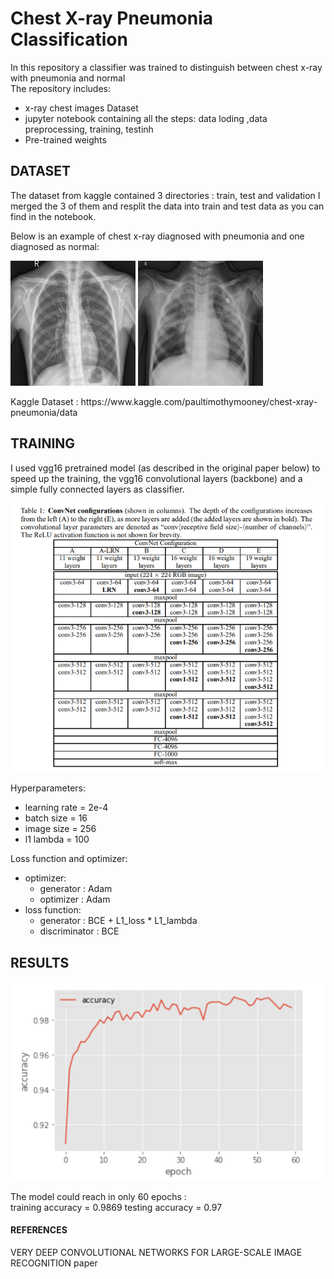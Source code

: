 # Chest X-ray Pneumonia Classification

In this repository a classifier was trained to distinguish between chest x-ray with pneumonia and normal\
The repository includes:
- x-ray chest images Dataset
- jupyter notebook containing all the steps: data loding ,data preprocessing, training, testinh
- Pre-trained weights

## DATASET
The dataset from kaggle contained 3 directories : train, test and validation
I merged the 3 of them and resplit the data into train and test data as you can find in the notebook.

Below is an example of chest x-ray diagnosed with pneumonia and one diagnosed as normal:

<p float="left">
  <img src="/dataset/NORMAL/IM-0001-0001.jpeg" width="200"  height="200" title="NORMAL" />
  <img src="/dataset/PNEUMONIA/person3_virus_17.jpeg" width="200" height="200" title="PNEUMONIA"/> 
</p>
Kaggle Dataset : https://www.kaggle.com/paultimothymooney/chest-xray-pneumonia/data

## TRAINING
I used vgg16 pretrained model (as described in the original paper below) to speed up the training, the vgg16 convolutional layers (backbone) and a simple fully connected layers as classifier.

![GitHub Logo](/assets/vgg_architecture.PNG)

Hyperparameters:
- learning rate = 2e-4
- batch size = 16
- image size = 256
- l1 lambda = 100

Loss function and optimizer:
- optimizer:
  - generator : Adam
  - optimizer : Adam
- loss function:
  - generator : BCE + L1_loss * L1_lambda
  - discriminator : BCE

## RESULTS
![GitHub Logo](/assets/accuracy.PNG)


The model could reach in only 60 epochs :\
training accuracy = 0.9869
testing accuracy = 0.97

#### REFERENCES
VERY DEEP CONVOLUTIONAL NETWORKS FOR LARGE-SCALE IMAGE RECOGNITION paper
